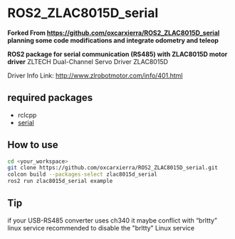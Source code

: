 # ROS2_ZLAC8015D_serial

**Forked From https://github.com/oxcarxierra/ROS2_ZLAC8015D_serial**
**planning some code modifications and integrate odometry and teleop**

**ROS2 package for serial communication (RS485) with ZLAC8015D motor driver**
ZLTECH Dual-Channel Servo Driver ZLAC8015D

Driver Info Link: http://www.zlrobotmotor.com/info/401.html

## required packages

- rclcpp
- [serial](https://github.com/wjwwood/serial)

## How to use

```bash
cd <your_workspace>
git clone https://github.com/oxcarxierra/ROS2_ZLAC8015D_serial.git
colcon build --packages-select zlac8015d_serial
ros2 run zlac8015d_serial example
```

## Tip

if your USB-RS485 converter uses ch340 it maybe conflict with “brltty” linux service
recommended to disable the "brltty" Linux service
